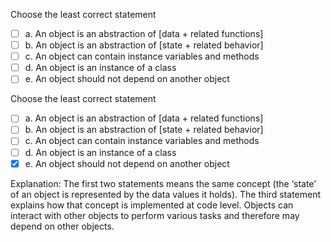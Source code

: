 <panel header=":lock::key: Choose the least correct statement.">
<question>

Choose the least correct statement

- [ ] a. An object is an abstraction of [data + related functions]
- [ ] b. An object is an abstraction of [state + related behavior]
- [ ] c. An object can contain instance variables and methods
- [ ] d. An object is an instance of a class
- [ ] e. An object should not depend on another object

<div slot="answer">

Choose the least correct statement

- [ ] a. An object is an abstraction of [data + related functions]
- [ ] b. An object is an abstraction of [state + related behavior]
- [ ] c. An object can contain instance variables and methods
- [ ] d. An object is an instance of a class
- [x] e. An object should not depend on another object

Explanation: The first two statements means the same concept (the ‘state’ of an object is represented by the data values it holds). The third statement explains how that concept  is implemented at code level. Objects can interact with other objects to perform various tasks and therefore may depend on other objects.


</div>
</question>
</panel>
